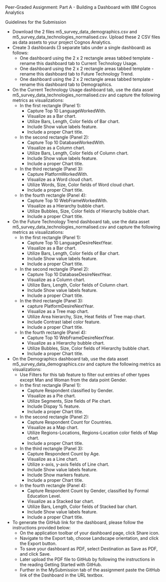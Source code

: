 Peer-Graded Assignment: Part A - Building a Dashboard with IBM Cognos Analytics

Guidelines for the Submission
- Download the 2 files m5_survey_data_demographics.csv and m5_survey_data_technologies_normalised.csv. Upload these 2 CSV files as data assets to your project Cognos Analytics.
- Create 3 dashboards (3 separate tabs under a single dashboard) as follows:
  - One dashboard using the 2 x 2 rectangle areas tabbed template - rename this dashboard tab to Current Technology Usage.
  - One dashboard using the 2 x 2 rectangle areas tabbed template - rename this dashboard tab to Future Technology Trend.
  - One dashboard using the 2 x 2 rectangle areas tabbed template - rename this dashboard tab to Demographics.
- On the Current Technology Usage dashboard tab, use the data asset m5_survey_data_technologies_normalised.csv and capture the following metrics as visualizations:
  - In the first rectangle (Panel 1):
    - Capture Top 10 LanguageWorkedWith.
    - Visualize as a Bar chart.
    - Utilize Bars, Length, Color fields of Bar chart.
    - Include Show value labels feature.
    - Include a proper Chart title.
  - In the second rectangle (Panel 2):
    - Capture Top 10 DatabaseWorkedWith.
    - Visualize as a Column chart.
    - Utilize Bars, Length, Color fields of Column chart.
    - Include Show value labels feature.
    - Include a proper Chart title.
  - In the third rectangle (Panel 3):
    - Capture PlatformWorkedWith.
    - Visualize as a Word cloud chart.
    - Utilize Words, Size, Color fields of Word cloud chart.
    - Include a proper Chart title.
  - In the fourth rectangle (Panel 4):
    - Capture Top 10 WebFrameWorkedWith.
    - Visualize as a Hierarchy bubble chart.
    - Utilize Bubbles, Size, Color fields of Hierarchy bubble chart.
    - Include a proper Chart title.
- On the Future Technology Trend dashboard tab, use the data asset m5_survey_data_technologies_normalised.csv and capture the following metrics as visualizations:
  - In the first rectangle (Panel 1):
    - Capture Top 10 LanguageDesireNextYear.
    - Visualize as a Bar chart.
    - Utilize Bars, Length, Color fields of Bar chart.
    - Include Show value labels feature.
    - Include a proper Chart title.
  - In the second rectangle (Panel 2):
    - Capture Top 10 DatabaseDesireNextYear.
    - Visualize as a Column chart.
    - Utilize Bars, Length, Color fields of Column chart.
    - Include Show value labels feature.
    - Include a proper Chart title.
  - In the third rectangle (Panel 3):
    - capture PlatformDesireNextYear.
    - Visualize as a Tree map chart.
    - Utilize Area hierarchy, Size, Heat fields of Tree map chart.
    - Include Contrast label color feature.
    - Include a proper Chart title.
  - In the fourth rectangle (Panel 4):
    - Capture Top 10 WebFrameDesireNextYear.
    - Visualize as a Hierarchy bubble chart.
    - Utilize Bubbles, Size, Color fields of Hierarchy bubble chart.
    - Include a proper Chart title.
- On the Demographics dashboard tab, use the data asset m5_survey_data_demographics.csv and capture the following metrics as visualizations:
  - Use Filters for this tab feature to filter out entries of other types except Man and Woman from the data point Gender.
  - In the first rectangle (Panel 1):
    - Capture Respondent classified by Gender.
    - Visualize as a Pie chart.
    - Utilize Segments, Size fields of Pie chart.
    - Include Dispay % feature.
    - Include a proper Chart title.
  - In the second rectangle (Panel 2):
    - Capture Respondent Count for Countries.
    - Visualize as a Map chart.
    - Utilize Regions-Locations, Regions-Location color fields of Map chart.
    - Include a proper Chart title.
  - In the third rectangle (Panel 3):
    - Capture Respondent Count by Age.
    - Visualize as a Line chart.
    - Utilize x-axis, y-axis fields of Line chart.
    - Include Show value labels feature.
    - Include Show markers feature.
    - Include a proper Chart title.
  - In the fourth rectangle (Panel 4):
    - Capture Respondent Count by Gender, classified by Formal Education Level.
    - Visualize as a Stacked bar chart.
    - Utilize Bars, Length, Color fields of Stacked bar chart.
    - Include Show value labels feature.
    - Include a proper Chart title.
- To generate the GitHub link for the dashboard, please follow the instructions provided below:
  - On the application toolbar of your dashboard page, click Share icon.
  - Navigate to the Export tab, choose Landscape orientation, and click the Export button.
  - To save your dashboard as PDF, select Destination as Save as PDF, and click Save.
  - Later upload the PDF file to GitHub by following the instructions in the reading Getting Started with GitHub.
  - Further in the MySubmission tab of the assignment paste the GitHub link of the Dashboard in the URL textbox.

